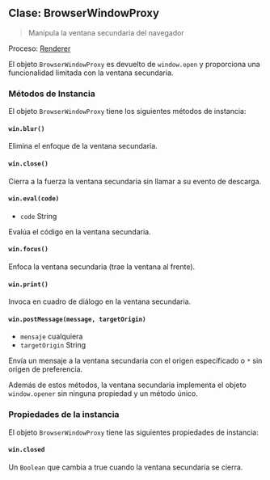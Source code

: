 ## Clase: BrowserWindowProxy

> Manipula la ventana secundaria del navegador

Proceso: [Renderer](../glossary.md#renderer-process)

El objeto `BrowserWindowProxy` es devuelto de `window.open` y proporciona una funcionalidad limitada con la ventana secundaria.

### Métodos de Instancia

El objeto `BrowserWindowProxy` tiene los siguientes métodos de instancia:

#### `win.blur()`

Elimina el enfoque de la ventana secundaria.

#### `win.close()`

Cierra a la fuerza la ventana secundaria sin llamar a su evento de descarga.

#### `win.eval(code)`

* `code` String

Evalúa el código en la ventana secundaria.

#### `win.focus()`

Enfoca la ventana secundaria (trae la ventana al frente).

#### `win.print()`

Invoca en cuadro de diálogo en la ventana secundaria.

#### `win.postMessage(message, targetOrigin)`

* `mensaje` cualquiera
* `targetOrigin` String

Envía un mensaje a la ventana secundaria con el origen específicado o `*` sin origen de preferencia.

Además de estos métodos, la ventana secundaria implementa el objeto `window.opener` sin ninguna propiedad y un método único.

### Propiedades de la instancia

El objeto `BrowserWindowProxy` tiene las siguientes propiedades de instancia:

#### `win.closed`

Un `Boolean` que cambia a true cuando la ventana secundaria se cierra.
